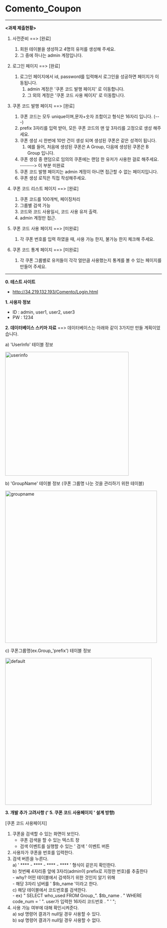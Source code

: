 # Comento_Coupon
-----------------------------------
**<과제 제출현황>**

1. 사전준비 ==> [완료]
    1. 회원 테이블을 생성하고 4명의 유저를 생성해 주세요.
    2. 그 중에 하나는 admin 계정입니다.

2. 로그인 페이지 ==> [완료]
    1. 로그인 페이지에서 id, password를 입력해서 로그인을 성공하면 페이지가 이동됩니다.
        1. admin 계정은 '쿠폰 코드 발행 페이지' 로 이동합니다.
        2. 그 외의 계정은 '쿠폰 코드 사용 페이지' 로 이동합니다.

3. 쿠폰 코드 발행 페이지 ==> [완료]
    1. 쿠폰 코드는 모두 unique이며,문자+숫자 조합이고 형식은 16자리 입니다. (---)
    2. prefix 3자리를 입력 받아, 모든 쿠폰 코드의 맨 앞 3자리를 고정으로 생성 해주세요.
    3. 쿠폰 생성 시 한번에 10만 건이 생성 되며 생성된 쿠폰은 같은 성격이 됩니다.
        1. 예를 들어, 처음에 생성된 쿠폰은 A Group, 다음에 생성된 쿠폰은 B Group 입니다.
    4. 쿠폰 생성 중 랜덤으로 임의의 쿠폰에는 랜덤 한 유저가 사용한 걸로 해주세요.      -------> 이 부분 미완료
    5. 쿠폰 코드 발행 페이지는 admin 계정이 아니면 접근할 수 없는 페이지입니다.
    6. 쿠폰 생성 로직은 직접 작성해주세요.

4. 쿠폰 코드 리스트 페이지 ==> [완료]
    1. 쿠폰 코드를 100개씩, 페이징처리
    2. 그룹별 검색 가능
    3. 코드와 코드 사용일시, 코드 사용 유저 출력.
    4. admin 계정만 접근.
    
5. 쿠폰 코드 사용 페이지 ==> [미완료]
    1. 각 쿠폰 번호를 입력 하였을 때, 사용 가능 한지, 불가능 한지 체크해 주세요.

6. 쿠폰 코드 통계 페이지 ==> [미완료]
    1. 각 쿠폰 그룹별로 유저들이 각각 얼만큼 사용했는지 통계를 볼 수 있는 페이지를 만들어 주세요.
    
----------------------------------------------------------------------

**0. 테스트 사이트**
 - http://34.219.132.193/Comento/Login.html



**1. 사용자 정보**
 - ID : admin, user1, user2, user3
 - PW : 1234
 

**2. 데이터베이스 스키마 자료**
==> 데이터베이스는 아래와 같이 3가지만 만들 계획이었습니다.

 a) 'UserInfo' 테이블 정보
 
 
<img width="397" alt="userinfo" src="https://user-images.githubusercontent.com/30804139/49858869-6c65c500-fe39-11e8-9292-8d2730facb21.png">
 
 



 b) 'GroupName' 테이블 정보 (쿠폰 그룹명 나눈 것을 관리하기 위한 테이블)
 
 
<img width="488" alt="groupname" src="https://user-images.githubusercontent.com/30804139/49858947-a33bdb00-fe39-11e8-86f7-32a5d6b4039a.png">

 
 
 c) 쿠폰그룹명(ex.Group_'prefix') 테이블 정보
 
 
 <img width="471" alt="default" src="https://user-images.githubusercontent.com/30804139/49859043-eb5afd80-fe39-11e8-8b8e-9e8113fd7f67.png">







**3. 개발 추가 고려사항 (' 5. 쿠폰 코드 사용페이지 ' 설계 방향)**

[쿠폰 코드 사용페이지]  
1. 쿠폰을 검색할 수 있는 화면이 보인다.  
 	- 쿠폰 검색을 할 수 있는 텍스트 창  
 	- 검색 이벤트를 실행할 수 있는 ' 검색 ' 이벤트 버튼  
2. 사용자가 쿠폰을 번호를 입력한다.  
3. 검색 버튼을 누른다.  
 	a) ' **** - **** - **** - **** ' 형식이 같은지 확인한다.  
 	b) 첫번째 4자리중 앞에 3자리(admin이 prefix로 지정한 번호)를 추출한다  
 	    - why? 어떤 테이블에서 검색하기 위한 것인지 알기 위해  
 	    - 해당 3자리 넘버를 ' $tb_name '이라고 한다.  
 	c) 해당 테이블에서 코드번호를 검색한다.  
 	    - ex) " SELECT who_used FROM Group_". $tb_name . " WHERE code_num = ' ". user가 입력한 16자리 코드번호 . " ' ";  
4. 사용 가능 여부에 대해 확인시켜준다.  
 	a) sql 명령어 결과가 null일 경우 사용할 수 있다.  
 	b) sql 명령어 결과가 null일 경우 사용할 수 없다.  
